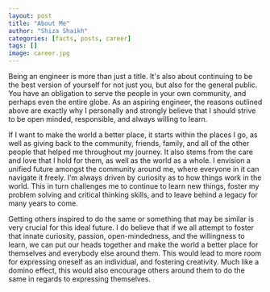 ```yaml
---
layout: post
title: "About Me"
author: "Shiza Shaikh"
categories: [facts, posts, career]
tags: []
image: career.jpg
---
```


Being an engineer is more than just a title. It's also about continuing to be the best version of yourself for not just you, but also for the general public. You have an obligation to serve the people in your own community, and perhaps even the entire globe. As an aspiring engineer, the reasons outlined above are exactly why I personally and strongly believe that I should strive to be open minded, responsible, and always willing to learn. 

If I want to make the world a better place, it starts within the places I go, as well as giving back to the community, friends, family, and all of the other people that helped me throughout my journey. It also stems from the care and love that I hold for them, as well as the world as a whole. I envision a unified future amongst the community around me, where everyone in it can navigate it freely. I’m always driven by curiosity as to how things work in the world. This in turn challenges me to continue to learn new things, foster my problem solving and critical thinking skills, and to leave behind a legacy for many years to come.

Getting others inspired to do the same or something that may be similar is very crucial for this ideal future. I do believe that if we all attempt to foster that innate curiosity, passion, open-mindedness, and the willingness to learn, we can put our heads together and make the world a better place for themselves and everybody else around them. This would lead to more room for expressing oneself as an individual, and fostering creativity. Much like a domino effect, this would also encourage others around them to do the same in regards to expressing themselves. 
